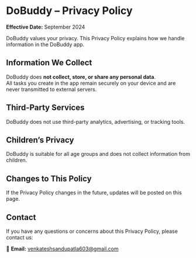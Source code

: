 # DoBuddy – Privacy Policy

**Effective Date:** September 2024

DoBuddy values your privacy. This Privacy Policy explains how we handle information in the DoBuddy app.

## Information We Collect
DoBuddy does **not collect, store, or share any personal data**.  
All tasks you create in the app remain securely on your device and are never transmitted to external servers.

## Third-Party Services
DoBuddy does not use third-party analytics, advertising, or tracking tools.

## Children’s Privacy
DoBuddy is suitable for all age groups and does not collect information from children.

## Changes to This Policy
If the Privacy Policy changes in the future, updates will be posted on this page.

## Contact
If you have any questions or concerns about this Privacy Policy, please contact us:

📧 **Email:** venkateshsandupatla603@gmail.com
